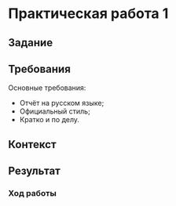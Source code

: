 # Практическая работа 1

## Задание

## Требования

Основные требования:

- Отчёт на русском языке;
- Официальный стиль;
- Кратко и по делу.

## Контекст

## Результат

### Ход работы
